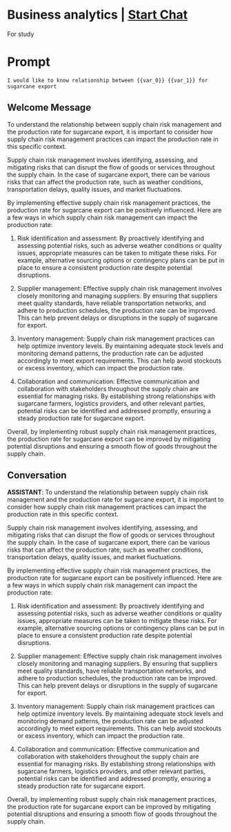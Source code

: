 

# Business analytics | [Start Chat](https://gptcall.net/chat.html?data=%7B%22contact%22%3A%7B%22id%22%3A%22zm6JkMV-iOvIMRW-8dGOL%22%2C%22flow%22%3Atrue%7D%7D)
For study

# Prompt

```
I would like to know relationship between {{var_0}} {{var_1}} for  sugarcane export
```

## Welcome Message
To understand the relationship between supply chain risk management and the production rate for sugarcane export, it is important to consider how supply chain risk management practices can impact the production rate in this specific context.



Supply chain risk management involves identifying, assessing, and mitigating risks that can disrupt the flow of goods or services throughout the supply chain. In the case of sugarcane export, there can be various risks that can affect the production rate, such as weather conditions, transportation delays, quality issues, and market fluctuations.



By implementing effective supply chain risk management practices, the production rate for sugarcane export can be positively influenced. Here are a few ways in which supply chain risk management can impact the production rate:



1. Risk identification and assessment: By proactively identifying and assessing potential risks, such as adverse weather conditions or quality issues, appropriate measures can be taken to mitigate these risks. For example, alternative sourcing options or contingency plans can be put in place to ensure a consistent production rate despite potential disruptions.



2. Supplier management: Effective supply chain risk management involves closely monitoring and managing suppliers. By ensuring that suppliers meet quality standards, have reliable transportation networks, and adhere to production schedules, the production rate can be improved. This can help prevent delays or disruptions in the supply of sugarcane for export.



3. Inventory management: Supply chain risk management practices can help optimize inventory levels. By maintaining adequate stock levels and monitoring demand patterns, the production rate can be adjusted accordingly to meet export requirements. This can help avoid stockouts or excess inventory, which can impact the production rate.



4. Collaboration and communication: Effective communication and collaboration with stakeholders throughout the supply chain are essential for managing risks. By establishing strong relationships with sugarcane farmers, logistics providers, and other relevant parties, potential risks can be identified and addressed promptly, ensuring a steady production rate for sugarcane export.



Overall, by implementing robust supply chain risk management practices, the production rate for sugarcane export can be improved by mitigating potential disruptions and ensuring a smooth flow of goods throughout the supply chain.

## Conversation

**ASSISTANT**: To understand the relationship between supply chain risk management and the production rate for sugarcane export, it is important to consider how supply chain risk management practices can impact the production rate in this specific context.



Supply chain risk management involves identifying, assessing, and mitigating risks that can disrupt the flow of goods or services throughout the supply chain. In the case of sugarcane export, there can be various risks that can affect the production rate, such as weather conditions, transportation delays, quality issues, and market fluctuations.



By implementing effective supply chain risk management practices, the production rate for sugarcane export can be positively influenced. Here are a few ways in which supply chain risk management can impact the production rate:



1. Risk identification and assessment: By proactively identifying and assessing potential risks, such as adverse weather conditions or quality issues, appropriate measures can be taken to mitigate these risks. For example, alternative sourcing options or contingency plans can be put in place to ensure a consistent production rate despite potential disruptions.



2. Supplier management: Effective supply chain risk management involves closely monitoring and managing suppliers. By ensuring that suppliers meet quality standards, have reliable transportation networks, and adhere to production schedules, the production rate can be improved. This can help prevent delays or disruptions in the supply of sugarcane for export.



3. Inventory management: Supply chain risk management practices can help optimize inventory levels. By maintaining adequate stock levels and monitoring demand patterns, the production rate can be adjusted accordingly to meet export requirements. This can help avoid stockouts or excess inventory, which can impact the production rate.



4. Collaboration and communication: Effective communication and collaboration with stakeholders throughout the supply chain are essential for managing risks. By establishing strong relationships with sugarcane farmers, logistics providers, and other relevant parties, potential risks can be identified and addressed promptly, ensuring a steady production rate for sugarcane export.



Overall, by implementing robust supply chain risk management practices, the production rate for sugarcane export can be improved by mitigating potential disruptions and ensuring a smooth flow of goods throughout the supply chain.

